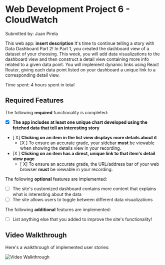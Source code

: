 

# Web Development Project 6 - CloudWatch

Submitted by: Juan Pirela

This web app: **insert description**
It's time to continue telling a story with Data Dashboard Part 2! In Part 1, you created the dashboard view of a dataset of your choosing. This week, you will add data visualizations to the dashboard view and then construct a detail view containing more info related to a given data point. You will implement dynamic links using React Router, giving each data point listed on your dashboard a unique link to a corresponding detail view.

Time spent: 4 hours spent in total

## Required Features

The following **required** functionality is completed:

- [X] **The app includes at least one unique chart developed using the fetched data that tell an interesting story**
- [ X] **Clicking on an item in the list view displays more details about it**
  - [X ] To ensure an accurate grade, your sidebar **must** be viewable when showing the details view in your recording.
- [X ] **Clicking on an item has a direct, unique link to that item's detail view page**
  - [ X] To ensure an accurate grade, the URL/address bar of your web browser **must** be viewable in your recording.  


The following **optional** features are implemented:

- [ ] The site's customized dashboard contains more content that explains what is interesting about the data
- [ ] The site allows users to toggle between different data visualizations

The following **additional** features are implemented:

* [ ] List anything else that you added to improve the site's functionality!

## Video Walkthrough

Here's a walkthrough of implemented user stories:

<img src='./src/assets/Project6.gif' title='Video Walkthrough' width='' alt='Video Walkthrough' />


